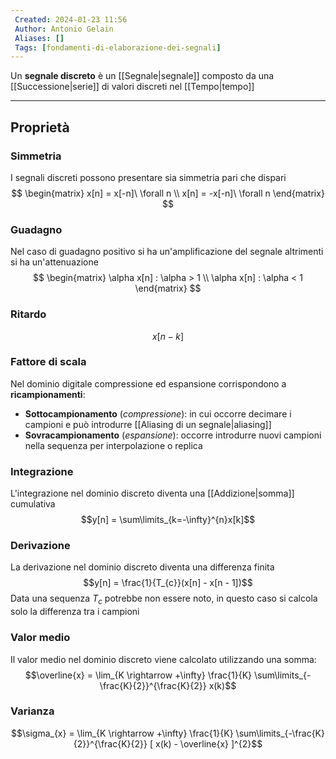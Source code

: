 ```yaml
---
 Created: 2024-01-23 11:56
 Author: Antonio Gelain
 Aliases: []
 Tags: [fondamenti-di-elaborazione-dei-segnali]
---
```


Un **segnale discreto** è un [[Segnale|segnale]] composto da una [[Successione|serie]] di valori discreti nel [[Tempo|tempo]]

---

## Proprietà

### Simmetria
I segnali discreti possono presentare sia simmetria pari che dispari
$$
\begin{matrix}
x[n] = x[-n]\ \forall n \\
x[n] = -x[-n]\ \forall n
\end{matrix}
$$

### Guadagno
Nel caso di guadagno positivo si ha un'amplificazione del segnale altrimenti si ha un'attenuazione
$$
\begin{matrix}
\alpha x[n] : \alpha > 1 \\
\alpha x[n] : \alpha < 1
\end{matrix}
$$

### Ritardo
$$x[n - k]$$

### Fattore di scala
Nel dominio digitale compressione ed espansione corrispondono a **ricampionamenti**:
- **Sottocampionamento** (*compressione*): in cui occorre decimare i campioni e può introdurre [[Aliasing di un segnale|aliasing]]
- **Sovracampionamento** (*espansione*): occorre introdurre nuovi campioni nella sequenza per interpolazione o replica

### Integrazione
L'integrazione nel dominio discreto diventa una [[Addizione|somma]] cumulativa
$$y[n] = \sum\limits_{k=-\infty}^{n}x[k]$$

### Derivazione
La derivazione nel dominio discreto diventa una differenza finita
$$y[n] = \frac{1}{T_{c}}(x[n] - x[n - 1])$$
Data una sequenza $T_{c}$ potrebbe non essere noto, in questo caso si calcola solo la differenza tra i campioni

### Valor medio
Il valor medio nel dominio discreto viene calcolato utilizzando una somma:
$$\overline{x} = \lim_{K \rightarrow +\infty} \frac{1}{K} \sum\limits_{-\frac{K}{2}}^{\frac{K}{2}} x(k)$$

### Varianza
$$\sigma_{x} = \lim_{K \rightarrow +\infty} \frac{1}{K} \sum\limits_{-\frac{K}{2}}^{\frac{K}{2}} [ x(k) - \overline{x} ]^{2}$$
